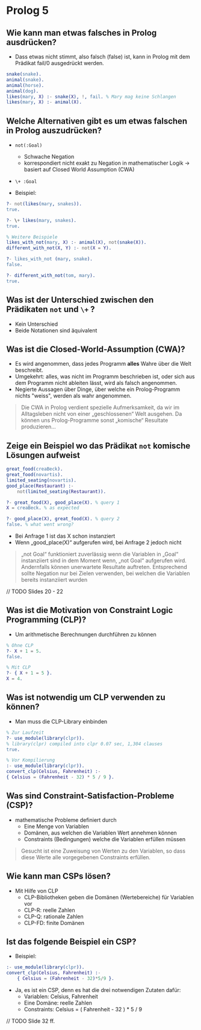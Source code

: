 # Prolog 5



## Wie kann man etwas falsches in Prolog ausdrücken?

* Dass etwas nicht stimmt, also falsch (false) ist, kann in Prolog mit dem Prädikat fail/0 ausgedrückt werden.

```erlang
snake(snake).
animal(snake).
animal(horse).
animal(dog).
likes(mary, X) :- snake(X), !, fail. % Mary mag keine Schlangen
likes(mary, X) :- animal(X).
```



## Welche Alternativen gibt es um etwas falschen in Prolog auszudrücken?

* `not(:Goal)`
  * Schwache Negation 
  * korrespondiert nicht exakt zu Negation in mathematischer Logik $\to$  basiert auf Closed World Assumption (CWA)
* `\+ :Goal` 

* Beispiel:

```erlang
?- not(likes(mary, snakes)).
true.

?- \+ likes(mary, snakes).
true.

% Weitere Beispiele
likes_with_not(mary, X) :- animal(X), not(snake(X)).
different_with_not(X, Y) :- not(X = Y).

?- likes_with_not (mary, snake).
false.

?- different_with_not(tom, mary).
true.
```



## Was ist der Unterschied zwischen den Prädikaten `not` und `\+` ?

* Kein Unterschied
* Beide Notationen sind äquivalent



## Was ist die Closed-World-Assumption (CWA)?

* Es wird angenommen, dass jedes Programm **alles** Wahre über die Welt beschreibt.
* Umgekehrt: alles, was nicht im Programm beschrieben ist, oder sich aus dem Programm nicht ableiten lässt, wird als falsch angenommen.
* Negierte Aussagen über Dinge, über welche ein Prolog-Programm nichts "weiss", werden als wahr angenommen.

> Die CWA in Prolog verdient spezielle Aufmerksamkeit, da wir im Alltagsleben nicht von einer „geschlossenen“ Welt ausgehen. Da können uns Prolog-Programme sonst „komische“ Resultate produzieren...



## Zeige ein Beispiel wo das Prädikat `not` komische Lösungen aufweist

```erlang
great_food(creaBeck).
great_food(novartis).
limited_seating(novartis).
good_place(Restaurant) :-
	not(limited_seating(Restaurant)).
```

```erlang
?- great_food(X), good_place(X). % query 1
X = creaBeck. % as expected

?- good_place(X), great_food(X). % query 2
false. % what went wrong?
```



* Bei Anfrage 1 ist das X schon instanziert
* Wenn „good_place(X)“ aufgerufen wird, bei Anfrage 2 jedoch nicht



> „not Goal“ funktioniert zuverlässig wenn die Variablen in „Goal“ instanziiert sind in dem Moment wenn, „not Goal“ aufgerufen wird. Andernfalls können unerwartete Resultate auftreten. Entsprechend sollte Negation nur bei Zielen verwenden, bei welchen die Variablen bereits instanziiert wurden



// TODO Slides 20 - 22



## Was ist die Motivation von Constraint Logic Programming (CLP)?

* Um arithmetische Berechnungen durchführen zu können

```erlang
% Ohne CLP
?- X + 1 = 5.
false.

% Mit CLP
?- { X + 1 = 5 }.
X = 4.
```



## Was ist notwendig um CLP verwenden zu können?

* Man muss die CLP-Library einbinden

```erlang
% Zur Laufzeit
?- use_module(library(clpr)).
% library(clpr) compiled into clpr 0.07 sec, 1,304 clauses
true.

% Vor Kompilierung
:- use_module(library(clpr)). 
convert_clp(Celsius, Fahrenheit) :-
{ Celsius = (Fahrenheit - 32) * 5 / 9 }.
```



## Was sind Constraint-Satisfaction-Probleme (CSP)?

* mathematische Probleme definiert durch
  * Eine Menge von Variablen
  * Domänen, aus welchen die Variablen Wert annehmen können
  * Constraints (Bedingungen) welche die Variablen erfüllen müssen

> Gesucht ist eine Zuweisung von Werten zu den Variablen, so dass diese Werte alle vorgegebenen Constraints erfüllen.



## Wie kann man CSPs lösen?

* Mit Hilfe von CLP
  * CLP-Bibliotheken geben die Domänen (Wertebereiche) für Variablen vor
  * CLP-R: reelle Zahlen
  * CLP-Q: rationale Zahlen
  * CLP-FD: finite Domänen



## Ist das folgende Beispiel ein CSP?

* Beispiel:

```erlang
:- use_module(library(clpr)). 
convert_clp(Celsius, Fahrenheit) :-
	{ Celsius = (Fahrenheit - 32)*5/9 }.
```

* Ja, es ist ein CSP, denn es hat die drei notwendigen Zutaten dafür:
  * Variablen: Celsius, Fahrenheit
  * Eine Domäne: reelle Zahlen
  * Constraints: Celsius = ( Fahrenheit - 32 ) * 5 / 9



// TODO Slide 32 ff.